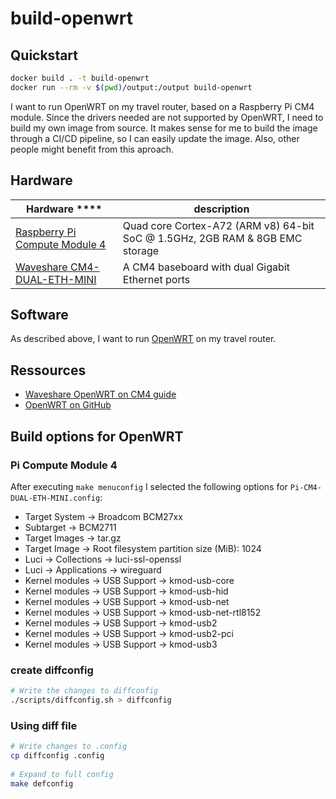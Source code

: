 # build-openwrt

## Quickstart

```bash
docker build . -t build-openwrt
docker run --rm -v $(pwd)/output:/output build-openwrt
```

I want to run OpenWRT on my travel router, based on a Raspberry Pi CM4 module.
Since the drivers needed are not supported by OpenWRT, I need to build my own image from source.
It makes sense for me to build the image through a CI/CD pipeline, so I can easily update the image.
Also, other people might benefit from this aproach.

## Hardware

| Hardware                           ****                                                                                | description                                                                  |
| ---------------------------------------------------------------------------------------------------------------------- | ---------------------------------------------------------------------------- |
| [Raspberry Pi Compute Module 4](https://www.raspberrypi.com/products/compute-module-4/?variant=raspberry-pi-cm4002008) | Quad core Cortex-A72 (ARM v8) 64-bit SoC @ 1.5GHz, 2GB RAM & 8GB EMC storage |
| [Waveshare CM4-DUAL-ETH-MINI](https://www.waveshare.com/wiki/CM4-DUAL-ETH-MINI/)                                       | A CM4 baseboard with dual Gigabit Ethernet ports                             |

## Software

As described above, I want to run [OpenWRT](https://openwrt.org/) on my travel router.

## Ressources

- [Waveshare OpenWRT on CM4 guide](https://www.waveshare.com/wiki/CM4_Openwrt)
- [OpenWRT on GitHub](https://github.com/openwrt/openwrt)


## Build options for OpenWRT

### Pi Compute Module 4

After executing `make menuconfig` I selected the following options for `Pi-CM4-DUAL-ETH-MINI.config`:

- Target System -> Broadcom BCM27xx
- Subtarget -> BCM2711
- Target Images -> tar.gz
- Target Image -> Root filesystem partition size (MiB): 1024
- Luci -> Collections -> luci-ssl-openssl
- Luci -> Applications -> wireguard
- Kernel modules -> USB Support -> kmod-usb-core
- Kernel modules -> USB Support -> kmod-usb-hid
- Kernel modules -> USB Support -> kmod-usb-net
- Kernel modules -> USB Support -> kmod-usb-net-rtl8152
- Kernel modules -> USB Support -> kmod-usb2
- Kernel modules -> USB Support -> kmod-usb2-pci
- Kernel modules -> USB Support -> kmod-usb3

### create diffconfig

```bash
# Write the changes to diffconfig
./scripts/diffconfig.sh > diffconfig
```

### Using diff file

```bash
# Write changes to .config
cp diffconfig .config
 
# Expand to full config
make defconfig
```
